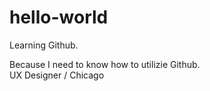 # hello-world
Learning Github.

Because I need to know how to utilizie Github.<br>
UX Designer / Chicago
